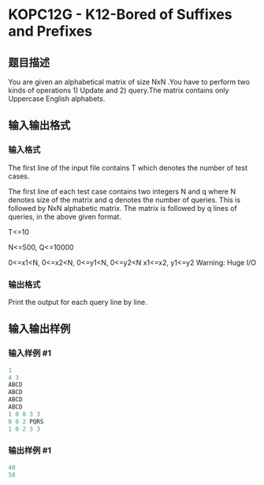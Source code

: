 # KOPC12G - K12-Bored of Suffixes and Prefixes

## 题目描述

 You are given an alphabetical matrix of size NxN .You have to perform two kinds of operations 1) Update and 2) query.The matrix contains only Uppercase English alphabets.

## 输入输出格式

### 输入格式

The first line of the input file contains T which denotes the number of test cases.

The first line of each test case contains two integers N and q where N denotes size of the matrix and q denotes the number of queries. This is followed by NxN alphabetic matrix. The matrix is followed by q lines of queries, in the above given format.

T<=10

N<=500, Q<=10000

0<=x1<N, 0<=x2<N, 0<=y1<N, 0<=y2<N x1<=x2, y1<=y2 Warning: Huge I/O

### 输出格式

Print the output for each query line by line.

## 输入输出样例

### 输入样例 #1

```cpp
1
4 3
ABCD
ABCD
ABCD
ABCD
1 0 0 3 3 
0 0 2 PQRS
1 0 2 3 3
```


### 输出样例 #1

```cpp
40
58
```


